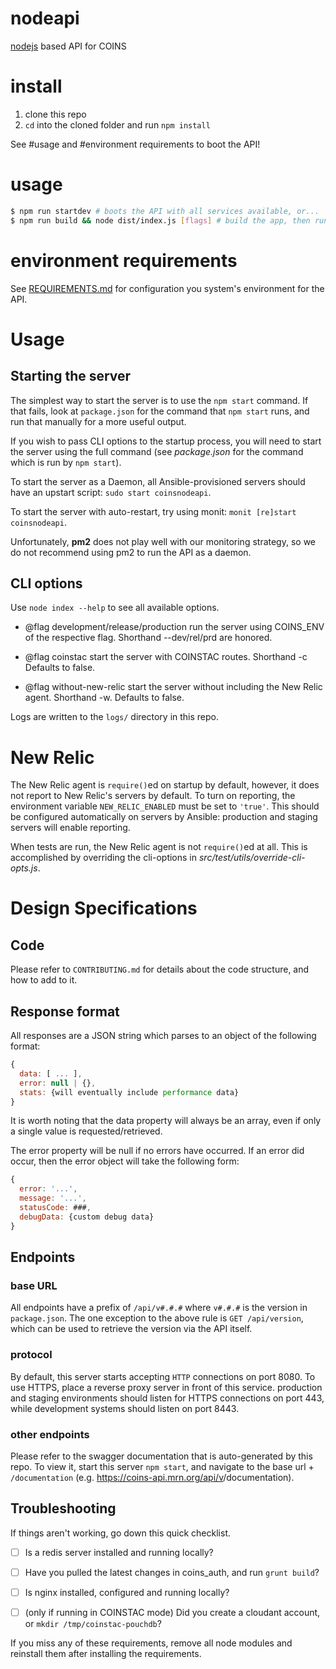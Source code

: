 # nodeapi
[nodejs](https://nodejs.org/) based API for COINS

# install

1. clone this repo
2. `cd` into the cloned folder and run `npm install`

See #usage and #environment requirements to boot the API!

# usage
```bash
$ npm run startdev # boots the API with all services available, or...
$ npm run build && node dist/index.js [flags] # build the app, then run the built copy (less CPU), or...
```

# environment requirements
See [REQUIREMENTS.md](REQUIREMENTS.md) for configuration you system's environment for the API.

# Usage

## Starting the server
The simplest way to start the server is to use the `npm start` command.
If that fails, look at `package.json` for the command that `npm start` runs,
and run that manually for a more useful output.

If you wish to pass CLI options to the startup process, you will need to start
the server using the full command (see _package.json_ for the command which is
run by `npm start`).

To start the server as a Daemon, all Ansible-provisioned servers should have an
upstart script: `sudo start coinsnodeapi`.

To start the server with auto-restart, try using monit: `monit [re]start coinsnodeapi`.

Unfortunately, **pm2** does not play well with our monitoring strategy, so we
do not recommend using pm2 to run the API as a daemon.

## CLI options
Use `node index --help` to see all available options.

- @flag development/release/production run the server using COINS_ENV of the respective flag. Shorthand --dev/rel/prd are honored.

- @flag coinstac start the server with COINSTAC routes. Shorthand -c Defaults to false.

- @flag without-new-relic start the server without including the New Relic agent. Shorthand -w. Defaults to false.

Logs are written to the `logs/` directory in this repo.

# New Relic
The New Relic agent is `require()`ed on startup by default, however, it does not
report to New Relic's servers by default. To turn on reporting, the environment
variable `NEW_RELIC_ENABLED` must be set to `'true'`. This should be configured
automatically on servers by Ansible: production and staging servers will enable
reporting.

When tests are run, the New Relic agent is not `require()`ed at all. This is
accomplished by overriding the cli-options in
_src/test/utils/override-cli-opts.js_.

# Design Specifications

## Code
Please refer to `CONTRIBUTING.md` for details about the code structure, and how
to add to it.

## Response format
All responses are a JSON string which parses to an object of the following format:
```js
{
  data: [ ... ],
  error: null | {},
  stats: {will eventually include performance data}
}
```
It is worth noting that the data property will always be an array, even if only a single value is requested/retrieved.

The error property will be null if no errors have occurred.
If an error did occur, then the error object will take the following form:
```js
{
  error: '...',
  message: '...',
  statusCode: ###,
  debugData: {custom debug data}
}
```

## Endpoints

### base URL
All endpoints have a prefix of `/api/v#.#.#` where `v#.#.#` is the version in
`package.json`.
The one exception to the above rule is `GET /api/version`, which can be used to
retrieve the version via the API itself.

### protocol
By default, this server starts accepting `HTTP` connections on port 8080.
To use HTTPS, place a reverse proxy server in front of this service. production
and staging environments should listen for HTTPS connections on port 443, while
development systems should listen on port 8443.

### other endpoints
Please refer to the swagger documentation that is auto-generated by this repo.
To view it, start this server `npm start`, and navigate to the base url +
`/documentation` (e.g. https://coins-api.mrn.org/api/v<version>/documentation).

## Troubleshooting

If things aren't working, go down this quick checklist.

- [ ] Is a redis server installed and running locally?

- [ ] Have you pulled the latest changes in coins_auth, and run `grunt build`?

- [ ] Is nginx installed, configured and running locally?

- [ ] (only if running in COINSTAC mode) Did you create a cloudant account, or `mkdir /tmp/coinstac-pouchdb`?

If you miss any of these requirements, remove all node modules and reinstall them
after installing the requirements.
